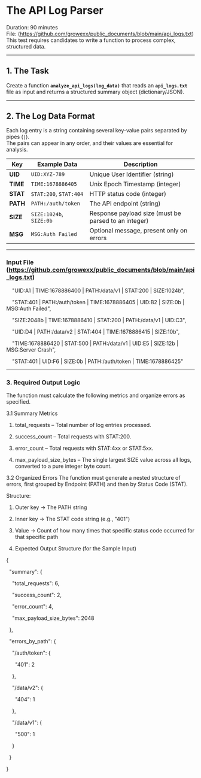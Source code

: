 # The API Log Parser

#### ##

Duration: 90 minutes  
File: (https://github.com/growexx/public_documents/blob/main/api_logs.txt)  
This test requires candidates to write a function to process complex, structured data.

---

## 1. The Task

Create a function **`analyze_api_logs(log_data)`** that reads an **`api_logs.txt`** file as input and returns a structured summary object (dictionary/JSON).

---

## 2. The Log Data Format

Each log entry is a string containing several key-value pairs separated by pipes (`|`).  
The pairs can appear in any order, and their values are essential for analysis.

| Key  | Example Data | Description |
|------|---------------|-------------|
| **UID**  | `UID:XYZ-789` | Unique User Identifier (string) |
| **TIME** | `TIME:1678886405` | Unix Epoch Timestamp (integer) |
| **STAT** | `STAT:200`, `STAT:404` | HTTP status code (integer) |
| **PATH** | `PATH:/auth/token` | The API endpoint (string) |
| **SIZE** | `SIZE:1024b`, `SIZE:0b` | Response payload size (must be parsed to an integer) |
| **MSG**  | `MSG:Auth Failed` | Optional message, present only on errors |

---

### Input File (https://github.com/growexx/public_documents/blob/main/api_logs.txt)


    "UID:A1 | TIME:1678886400 | PATH:/data/v1 | STAT:200 | SIZE:1024b",

    "STAT:401 | PATH:/auth/token | TIME:1678886405 | UID:B2 | SIZE:0b | MSG:Auth Failed",

    "SIZE:2048b | TIME:1678886410 | STAT:200 | PATH:/data/v1 | UID:C3",

    "UID:D4 | PATH:/data/v2 | STAT:404 | TIME:1678886415 | SIZE:10b",

    "TIME:1678886420 | STAT:500 | PATH:/data/v1 | UID:E5 | SIZE:12b | MSG:Server Crash",

    "STAT:401 | UID:F6 | SIZE:0b | PATH:/auth/token | TIME:1678886425"


---

### 3. Required Output Logic
The function must calculate the following metrics and organize errors as specified.

3.1 Summary Metrics

1. total_requests – Total number of log entries processed.

2. success_count – Total requests with STAT:200.

3. error_count – Total requests with STAT:4xx or STAT:5xx.

4. max_payload_size_bytes – The single largest SIZE value across all logs, converted to a pure integer byte count.

3.2 Organized Errors
The function must generate a nested structure of errors, first grouped by Endpoint (PATH) and then by Status Code (STAT).

Structure:

1. Outer key -> The PATH string

2. Inner key -> The STAT code string (e.g., "401")

3. Value -> Count of how many times that specific status code occurred for that specific path

4. Expected Output Structure (for the Sample Input)


{

  "summary": {

    "total\_requests": 6,

    "success\_count": 2,

    "error\_count": 4,

    "max\_payload\_size\_bytes": 2048

  },

  "errors\_by\_path": {

    "/auth/token": {

      "401": 2

    },

    "/data/v2": {

      "404": 1

    },

    "/data/v1": {

      "500": 1

    }

  }

}
